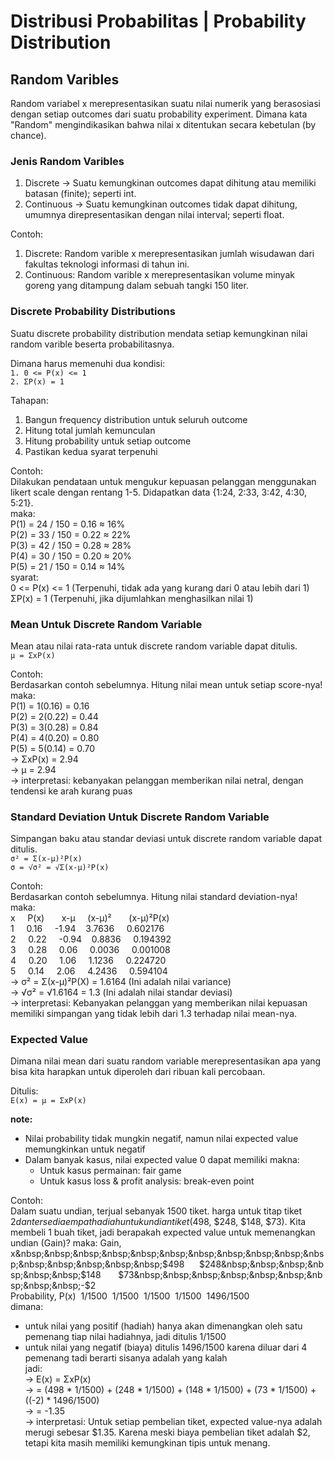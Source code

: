# Distribusi Probabilitas | Probability Distribution
## Random Varibles
Random variabel x merepresentasikan suatu nilai numerik yang berasosiasi dengan setiap outcomes dari suatu probability experiment. Dimana kata "Random" mengindikasikan bahwa nilai x ditentukan secara kebetulan (by chance).    

### Jenis Random Varibles
1. Discrete -> Suatu kemungkinan outcomes dapat dihitung atau memiliki batasan (finite); seperti int.    
2. Continuous -> Suatu kemungkinan outcomes tidak dapat dihitung, umumnya direpresentasikan dengan nilai interval; seperti float.    

Contoh:    
1. Discrete: Random varible x merepresentasikan jumlah wisudawan dari fakultas teknologi informasi di tahun ini.    
2. Continuous: Random varible x merepresentasikan volume minyak goreng yang ditampung dalam sebuah tangki 150 liter.    

### Discrete Probability Distributions
Suatu discrete probability distribution mendata setiap kemungkinan nilai random varible beserta probabilitasnya.    

Dimana harus memenuhi dua kondisi:    
`1. 0 <= P(x) <= 1`    
`2. ΣP(x) = 1`    

Tahapan:    
1. Bangun frequency distribution untuk seluruh outcome    
2. Hitung total jumlah kemunculan    
3. Hitung probability untuk setiap outcome    
4. Pastikan kedua syarat terpenuhi    

Contoh:    
Dilakukan pendataan untuk mengukur kepuasan pelanggan menggunakan likert scale dengan rentang 1-5. Didapatkan data {1:24, 2:33, 3:42, 4:30, 5:21}.    
maka:    
P(1) = 24 / 150 = 0.16 ≈ 16%    
P(2) = 33 / 150 = 0.22 ≈ 22%    
P(3) = 42 / 150 = 0.28 ≈ 28%    
P(4) = 30 / 150 = 0.20 ≈ 20%    
P(5) = 21 / 150 = 0.14 ≈ 14%    
syarat:    
0 <= P(x) <= 1 (Terpenuhi, tidak ada yang kurang dari 0 atau lebih dari 1)    
ΣP(x) = 1 (Terpenuhi, jika dijumlahkan menghasilkan nilai 1)    

### Mean Untuk Discrete Random Variable
Mean atau nilai rata-rata untuk discrete random variable dapat ditulis.    
`µ = ΣxP(x)`    

Contoh:    
Berdasarkan contoh sebelumnya. Hitung nilai mean untuk setiap score-nya!    
maka:    
P(1) = 1(0.16) = 0.16    
P(2) = 2(0.22) = 0.44    
P(3) = 3(0.28) = 0.84    
P(4) = 4(0.20) = 0.80    
P(5) = 5(0.14) = 0.70    
-> ΣxP(x) = 2.94    
-> µ = 2.94    
-> interpretasi: kebanyakan pelanggan memberikan nilai netral, dengan tendensi ke arah kurang puas    

### Standard Deviation Untuk Discrete Random Variable
Simpangan baku atau standar deviasi untuk discrete random variable dapat ditulis.    
`σ² = Σ(x-µ)²P(x)`    
`σ = √σ² = √Σ(x-µ)²P(x)`    

Contoh:    
Berdasarkan contoh sebelumnya. Hitung nilai standard deviation-nya!    
maka:    
x&nbsp;&nbsp;&nbsp;&nbsp;&nbsp;P(x)&nbsp;&nbsp;&nbsp;&nbsp;&nbsp;&nbsp;&nbsp;x-µ&nbsp;&nbsp;&nbsp;&nbsp;&nbsp;(x-µ)²&nbsp;&nbsp;&nbsp;&nbsp;&nbsp;&nbsp;&nbsp;(x-µ)²P(x)    
1&nbsp;&nbsp;&nbsp;&nbsp;&nbsp;0.16&nbsp;&nbsp;&nbsp;&nbsp;&nbsp;-1.94&nbsp;&nbsp;&nbsp;&nbsp;3.7636&nbsp;&nbsp;&nbsp;&nbsp;&nbsp;0.602176    
2&nbsp;&nbsp;&nbsp;&nbsp;&nbsp;0.22&nbsp;&nbsp;&nbsp;&nbsp;&nbsp;-0.94&nbsp;&nbsp;&nbsp;&nbsp;0.8836&nbsp;&nbsp;&nbsp;&nbsp;&nbsp;0.194392    
3&nbsp;&nbsp;&nbsp;&nbsp;&nbsp;0.28&nbsp;&nbsp;&nbsp;&nbsp;&nbsp;0.06&nbsp;&nbsp;&nbsp;&nbsp;&nbsp;0.0036&nbsp;&nbsp;&nbsp;&nbsp;&nbsp;0.001008    
4&nbsp;&nbsp;&nbsp;&nbsp;&nbsp;0.20&nbsp;&nbsp;&nbsp;&nbsp;&nbsp;1.06&nbsp;&nbsp;&nbsp;&nbsp;&nbsp;1.1236&nbsp;&nbsp;&nbsp;&nbsp;&nbsp;0.224720    
5&nbsp;&nbsp;&nbsp;&nbsp;&nbsp;0.14&nbsp;&nbsp;&nbsp;&nbsp;&nbsp;2.06&nbsp;&nbsp;&nbsp;&nbsp;&nbsp;4.2436&nbsp;&nbsp;&nbsp;&nbsp;&nbsp;0.594104    
-> σ² = Σ(x-µ)²P(X) = 1.6164 (Ini adalah nilai variance)    
-> √σ² = √1.6164 = 1.3 (Ini adalah nilai standar deviasi)    
-> interpretasi: Kebanyakan pelanggan yang memberikan nilai kepuasan memiliki simpangan yang tidak lebih dari 1.3 terhadap nilai mean-nya.    

### Expected Value
Dimana nilai mean dari suatu random variable merepresentasikan apa yang bisa kita harapkan untuk diperoleh dari ribuan kali percobaan.    

Ditulis:    
`E(x) = µ = ΣxP(x)`    

**note:**
- Nilai probability tidak mungkin negatif, namun nilai expected value memungkinkan untuk negatif    
- Dalam banyak kasus, nilai expected value 0 dapat memiliki makna:    
    - Untuk kasus permainan: fair game    
    - Untuk kasus loss & profit analysis: break-even point    

Contoh:    
Dalam suatu undian, terjual sebanyak 1500 tiket. harga untuk titap tiket $2 dan tersedia empat hadiah untuk undian tiket ($498, $248, $148, $73). Kita membeli 1 buah tiket, jadi berapakah expected value untuk memenangkan undian (Gain)?    
maka:    
Gain, x&nbsp;&nbsp;&nbsp;&nbsp;&nbsp;&nbsp;&nbsp;&nbsp;&nbsp;&nbsp;&nbsp;&nbsp;&nbsp;&nbsp;&nbsp;&nbsp;$498&nbsp;&nbsp;&nbsp;&nbsp;&nbsp;&nbsp;$248&nbsp;&nbsp;&nbsp;&nbsp;&nbsp;&nbsp;$148&nbsp;&nbsp;&nbsp;&nbsp;&nbsp;&nbsp;&nbsp;$73&nbsp;&nbsp;&nbsp;&nbsp;&nbsp;&nbsp;&nbsp;&nbsp;&nbsp;-$2    
Probability, P(x)&nbsp;&nbsp;1/1500&nbsp;&nbsp;1/1500&nbsp;&nbsp;1/1500&nbsp;&nbsp;1/1500&nbsp;&nbsp;1496/1500    
dimana:    
- untuk nilai yang positif (hadiah) hanya akan dimenangkan oleh satu pemenang tiap nilai hadiahnya, jadi ditulis 1/1500    
- untuk nilai yang negatif (biaya) ditulis 1496/1500 karena diluar dari 4 pemenang tadi berarti sisanya adalah yang kalah    
jadi:    
-> E(x) = ΣxP(x)    
-> = (498 * 1/1500) + (248 * 1/1500) + (148 * 1/1500) + (73 * 1/1500) + ((-2) * 1496/1500)    
-> = -1.35    
-> interpretasi: Untuk setiap pembelian tiket, expected value-nya adalah merugi sebesar $1.35. Karena meski biaya pembelian tiket adalah $2, tetapi kita masih memiliki kemungkinan tipis untuk menang.    
